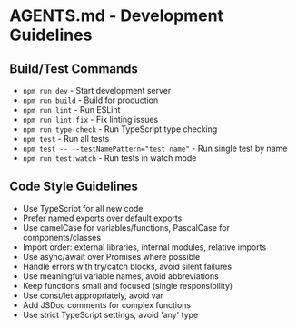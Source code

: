 # AGENTS.md - Development Guidelines

## Build/Test Commands
- `npm run dev` - Start development server
- `npm run build` - Build for production
- `npm run lint` - Run ESLint
- `npm run lint:fix` - Fix linting issues
- `npm run type-check` - Run TypeScript type checking
- `npm test` - Run all tests
- `npm test -- --testNamePattern="test name"` - Run single test by name
- `npm run test:watch` - Run tests in watch mode

## Code Style Guidelines
- Use TypeScript for all new code
- Prefer named exports over default exports
- Use camelCase for variables/functions, PascalCase for components/classes
- Import order: external libraries, internal modules, relative imports
- Use async/await over Promises where possible
- Handle errors with try/catch blocks, avoid silent failures
- Use meaningful variable names, avoid abbreviations
- Keep functions small and focused (single responsibility)
- Use const/let appropriately, avoid var
- Add JSDoc comments for complex functions
- Use strict TypeScript settings, avoid 'any' type